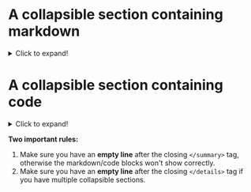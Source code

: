 # A collapsible section containing markdown
<details>
  <summary>Click to expand!</summary>

## Heading
1. A numbered
2. list
   * With some
   * Sub bullets
</details>

# A collapsible section containing code
<details>
  <summary>Click to expand!</summary>

```javascript
function logSometing(something) {
  console.log(`Logging: ${something}`);
}
  ```
</details>

**Two important rules:**
1. Make sure you have an **empty line** after the closing `</summary>` tag, otherwise the markdown/code blocks won't show correctly.
2. Make sure you have an **empty line** after the closing `</details>` tag if you have multiple collapsible sections.
